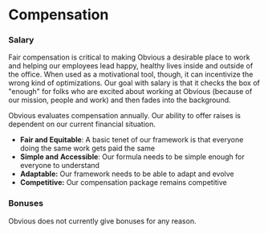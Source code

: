 # Compensation

### Salary

Fair compensation is critical to making Obvious a desirable place to work and helping our employees lead happy, healthy lives inside and outside of the office. When used as a motivational tool, though, it can incentivize the wrong kind of optimizations. Our goal with salary is that it checks the box of "enough" for folks who are excited about working at Obvious \(because of our mission, people and work\) and then fades into the background.

Obvious evaluates compensation annually. Our ability to offer raises is dependent on our current financial situation.

* **Fair and Equitable**: A basic tenet of our framework is that everyone doing the same work gets paid the same
* **Simple and** **Accessible**: Our formula needs to be simple enough for everyone to understand
* **Adaptable:** Our framework needs to be able to adapt and evolve
* **Competitive:** Our compensation package remains competitive

### Bonuses

Obvious does not currently give bonuses for any reason.

